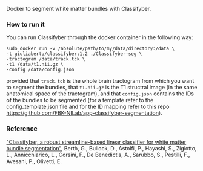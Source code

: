 Docker to segment white matter bundles with Classifyber.

### How to run it

You can run Classifyber through the docker container in the following way: 

```
sudo docker run -v /absolute/path/to/my/data/directory:/data \
-t giuliaberto/classifyber:1.2 ./Classifyber-seg \
-tractogram /data/track.tck \
-t1 /data/t1.nii.gz \
-config /data/config.json
```

provided that ```track.tck``` is the whole brain tractogram from which you want to segment the bundles, that ```t1.nii.gz``` is the T1 structral image (in the same anatomical space of the tractogram), and that ```config.json``` contains the IDs of the bundles to be segmented (for a template refer to the config_template.json file and for the ID mapping refer to this repo https://github.com/FBK-NILab/app-classifyber-segmentation).  

### Reference

["Classifyber, a robust streamline-based linear classifier for white matter bundle segmentation"](https://www.biorxiv.org/content/10.1101/2020.02.10.942714v1), Bertò, G., Bullock, D., Astolfi, P., Hayashi, S., Zigiotto, L., Annicchiarico, L., Corsini, F., De Benedictis, A., Sarubbo, S., Pestilli, F., Avesani, P., Olivetti, E.
